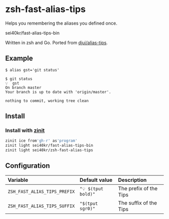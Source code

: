# zsh-fast-alias-tips

Helps you remembering the aliases you defined once.

sei40kr/fast-alias-tips-bin

Written in zsh and Go. Ported from [djui/alias-tips](https://github.com/djui/alias-tips).

## Example

```
$ alias gst='git status'

$ git status
💡  gst
On branch master
Your branch is up to date with 'origin/master'.

nothing to commit, working tree clean
```

## Install

### Install with [zinit](https://github.com/zdharma/zinit)

```sh
zinit ice from'gh-r' as'program'
zinit light sei40kr/fast-alias-tips-bin
zinit light sei40kr/zsh-fast-alias-tips
```

## Configuration

| Variable                     | Default value       | Description           |
| :--                          | :--                 | :--                   |
| `ZSH_FAST_ALIAS_TIPS_PREFIX` | `"💡 $(tput bold)"` | The prefix of the Tips |
| `ZSH_FAST_ALIAS_TIPS_SUFFIX` | `"$(tput sgr0)"`    | The suffix of the Tips |
